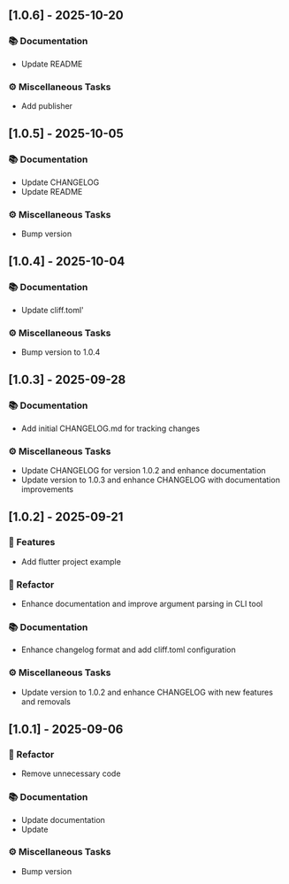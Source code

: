 ## [1.0.6] - 2025-10-20

### 📚 Documentation

- Update README

### ⚙️ Miscellaneous Tasks

- Add publisher
## [1.0.5] - 2025-10-05

### 📚 Documentation

- Update CHANGELOG
- Update README

### ⚙️ Miscellaneous Tasks

- Bump version
## [1.0.4] - 2025-10-04

### 📚 Documentation

- Update cliff.toml'

### ⚙️ Miscellaneous Tasks

- Bump version to 1.0.4
## [1.0.3] - 2025-09-28

### 📚 Documentation

- Add initial CHANGELOG.md for tracking changes

### ⚙️ Miscellaneous Tasks

- Update CHANGELOG for version 1.0.2 and enhance documentation
- Update version to 1.0.3 and enhance CHANGELOG with documentation improvements
## [1.0.2] - 2025-09-21

### 🚀 Features

- Add flutter project example

### 🚜 Refactor

- Enhance documentation and improve argument parsing in CLI tool

### 📚 Documentation

- Enhance changelog format and add cliff.toml configuration

### ⚙️ Miscellaneous Tasks

- Update version to 1.0.2 and enhance CHANGELOG with new features and removals
## [1.0.1] - 2025-09-06

### 🚜 Refactor

- Remove unnecessary code

### 📚 Documentation

- Update documentation
- Update

### ⚙️ Miscellaneous Tasks

- Bump version
